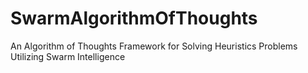 # SwarmAlgorithmOfThoughts
An Algorithm of Thoughts Framework for Solving Heuristics Problems Utilizing Swarm Intelligence 

